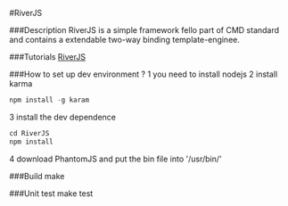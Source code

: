 #RiverJS


###Description
RiverJS is a simple framework fello part of CMD standard and contains a extendable two-way binding template-enginee.

###Tutorials
[RiverJS](http://besideriver.com/RiverJS)


###How to set up dev environment ?
1 you need to install nodejs 
2 install karma 

```javascript
npm install -g karam
```

3 install the dev dependence

```javascript
cd RiverJS
npm install
```

4 download PhantomJS and put the bin file into '/usr/bin/'



###Build
make

###Unit test
make test
